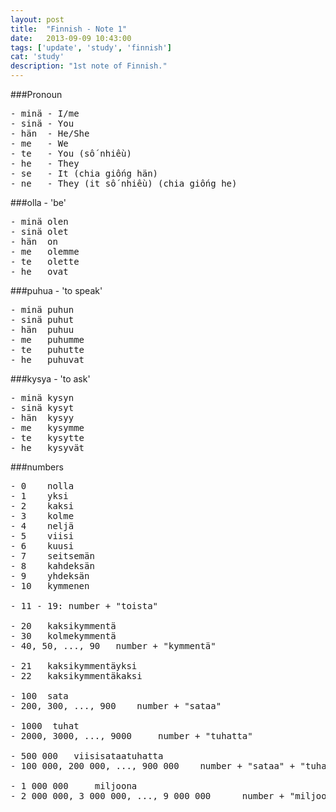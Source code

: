 ```yaml
---
layout: post
title:  "Finnish - Note 1"
date:   2013-09-09 10:43:00
tags: ['update', 'study', 'finnish']
cat: 'study'
description: "1st note of Finnish."
---
```


###Pronoun
<pre>
- minä - I/me
- sinä - You
- hän  - He/She
- me   - We
- te   - You (số nhiều)
- he   - They
- se   - It (chia giống hän)
- ne   - They (it số nhiều) (chia giống he)
</pre>

###olla - 'be'
<pre>
- minä olen
- sinä olet
- hän  on
- me   olemme
- te   olette
- he   ovat
</pre>

###puhua - 'to speak'
<pre>
- minä puhun
- sinä puhut
- hän  puhuu
- me   puhumme
- te   puhutte
- he   puhuvat
</pre>

###kysya - 'to ask'
<pre>
- minä kysyn
- sinä kysyt
- hän  kysyy
- me   kysymme
- te   kysytte
- he   kysyvät
</pre>

###numbers
<pre>
- 0    nolla
- 1    yksi
- 2    kaksi
- 3    kolme
- 4    neljä
- 5    viisi
- 6    kuusi
- 7    seitsemän
- 8    kahdeksän
- 9    yhdeksän    
- 10   kymmenen

- 11 - 19: number + "toista"

- 20   kaksikymmentä
- 30   kolmekymmentä
- 40, 50, ..., 90   number + "kymmentä"

- 21   kaksikymmentäyksi
- 22   kaksikymmentäkaksi

- 100  sata
- 200, 300, ..., 900	number + "sataa"

- 1000	tuhat
- 2000, 3000, ..., 9000		number + "tuhatta"

- 500 000	viisisataatuhatta
- 100 000, 200 000, ..., 900 000	number + "sataa" + "tuhatta"

- 1 000 000		miljoona
- 2 000 000, 3 000 000, ..., 9 000 000		number + "miljoonaa"
</pre>